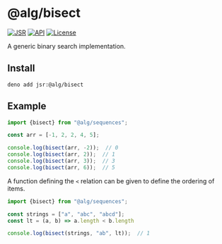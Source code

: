 # @alg/bisect

[![JSR](https://jsr.io/badges/@alg/bisect)](https://jsr.io/@alg/bisect)
[![API](https://img.shields.io/badge/API-blue?logo=readme&logoColor=white)](https://jsr.io/@alg/bisect/doc)
[![License](https://img.shields.io/badge/MIT-green?label=license)](https://github.com/alg/bisect/blob/main/LICENSE)

A generic binary search implementation.

## Install

```
deno add jsr:@alg/bisect
```

## Example

```javascript
import {bisect} from "@alg/sequences";

const arr = [-1, 2, 2, 4, 5];

console.log(bisect(arr, -2));  // 0
console.log(bisect(arr, 2));  // 1
console.log(bisect(arr, 3));  // 3
console.log(bisect(arr, 6));  // 5
```

A function defining the `<` relation can be given to define the ordering of
items.

```javascript
import {bisect} from "@alg/sequences";

const strings = ["a", "abc", "abcd"];
const lt = (a, b) => a.length < b.length

console.log(bisect(strings, "ab", lt));  // 1
```
